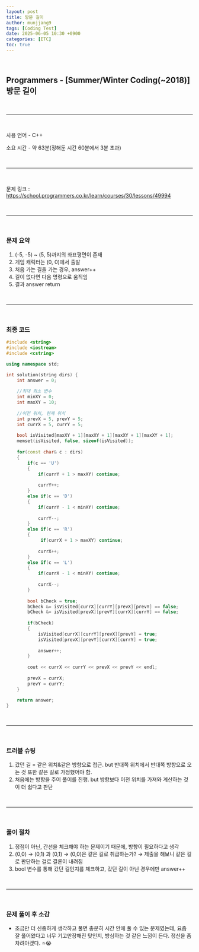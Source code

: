 ```yaml
---
layout: post
title: 방문 길이
author: munjjang9
tags: [Coding Test]
date: 2025-06-05 10:30 +0900
categories: [ETC]
toc: true
---
```


<br>

## Programmers - [Summer/Winter Coding(~2018)] 방문 길이

<br>

---

<br>

사용 언어 - C++

소요 시간 - 약 63분(정해둔 시간 60분에서 3분 초과)

<br>

---

<br>

문제 링크 : https://school.programmers.co.kr/learn/courses/30/lessons/49994

<br>

---

<br>

### 문제 요약

1. (-5, -5) ~ (5, 5)까지의 좌표평면이 존재
2. 게임 캐릭터는 (0, 0)에서 출발
3. 처음 가는 길을 가는 경우, answer++
4. 길이 없다면 다음 명령으로 움직임
5. 결과 answer return

<br>

---

<br>

### 최종 코드

```cpp
#include <string>
#include <iostream>
#include <cstring>

using namespace std;

int solution(string dirs) {
    int answer = 0;
    
    //최대 최소 변수
    int minXY = 0;
    int maxXY = 10;
    
    //이전 위치, 현재 위치
    int prevX = 5, prevY = 5;
    int currX = 5, currY = 5;
    
    bool isVisited[maxXY + 1][maxXY + 1][maxXY + 1][maxXY + 1];
    memset(isVisited, false, sizeof(isVisited));
    
    for(const char& c : dirs)
    {
        if(c == 'U')
        {
            if(currY + 1 > maxXY) continue;
            
            currY++;
        }
        else if(c == 'D')
        {
            if(currY - 1 < minXY) continue;
            
            currY--;
        }
        else if(c == 'R')
        {
             if(currX + 1 > maxXY) continue;
            
            currX++;
        }
        else if(c == 'L')
        {
            if(currX - 1 < minXY) continue;
            
            currX--;
        }
        
        bool bCheck = true;
        bCheck &= isVisited[currX][currY][prevX][prevY] == false;
        bCheck &= isVisited[prevX][prevY][currX][currY] == false;
        
        if(bCheck)
        {
            isVisited[currX][currY][prevX][prevY] = true;
            isVisited[prevX][prevY][currX][currY] = true;
        
            answer++;
        }
        
        cout << currX << currY << prevX << prevY << endl;
        
        prevX = currX;
        prevY = currY;
    }
    
    return answer;
}
```

<br>

---

<br>

### 트러블 슈팅
1. 갔던 길 = 같은 위치&같은 방향으로 접근. but 반대쪽 위치에서 반대쪽 방향으로 오는 것 또한 같은 길로 가정했어야 함.
2. 처음에는 방향을 주어 풀이를 진행. but 방향보다 이전 위치를 가져와 계산하는 것이 더 쉽다고 판단

<br>

---

<br>

### 풀이 절차
1. 정점이 아닌, 간선을 체크해야 하는 문제이기 때문에, 방향이 필요하다고 생각
2. (0,0) → (0,1) 과 (0,1) → (0,0)은 같은 길로 취급하는가? → 제출을 해보니 같은 길로 판단하는 걸로 결론이 내려짐
3. bool 변수를 통해 갔던 길인지를 체크하고, 갔던 길이 아닌 경우에만 answer++

<br>

---

<br>

### 문제 풀이 후 소감
- 조금만 더 신중하게 생각하고 풀면 충분히 시간 안에 풀 수 있는 문제였는데, 요즘 잘 풀어왔다고 너무 기고만장해진 탓인지, 방심하는 것 같은 느낌이 든다. 정신을 좀 차려야겠다. ⭐😭